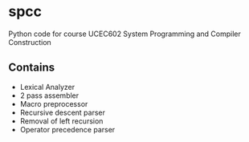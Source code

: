 # spcc
Python code for course UCEC602 System Programming and Compiler Construction

## Contains
* Lexical Analyzer
* 2 pass assembler
* Macro preprocessor
* Recursive descent parser
* Removal of left recursion
* Operator precedence parser
